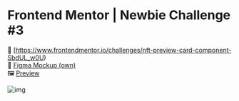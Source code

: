 # Frontend Mentor | Newbie Challenge #3
📌 [https://www.frontendmentor.io/challenges/nft-preview-card-component-SbdUL_w0U) <br/>
📐 [Figma Mockup (own)](https://www.figma.com/file/ENonrbzxIIpN3n1M92P8ni/FM---Newbie-%233?node-id=0%3A1&t=Xb80p0UJg4dSsLS9-1) <br/>
🖼️ [Preview](https://soychristian.com/frontendmentor/newbie/3/) <br/>

![img](https://i.imgur.com/aSOI8zh.png)
